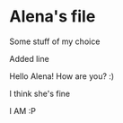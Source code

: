 # Alena's file

Some stuff of my choice

Added line

Hello Alena! How are you? :)

I think she's fine

I AM :P
